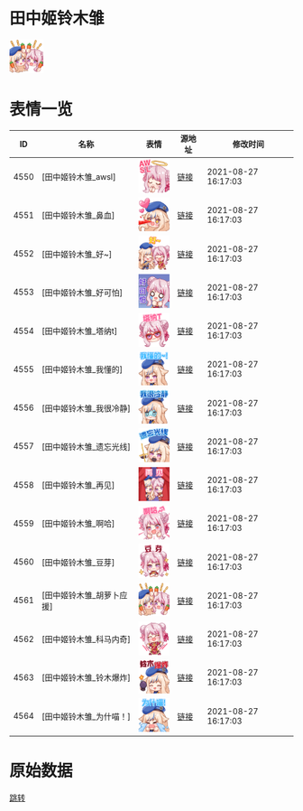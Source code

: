 # 田中姬铃木雏

<img src="./cover.png" height="60" alt="cover" />

# 表情一览

|ID|名称|表情|源地址|修改时间|
|----|----|----|----|----|
|4550|[田中姬铃木雏_awsl]|<img src="./pic/004550_%5B田中姬铃木雏_awsl%5D.png" height="60" alt="awsl"/>|[链接](http://i0.hdslb.com/bfs/emote/1b14ea47e6b450543006c0d7589f568f6f04ba67.png)|2021-08-27 16:17:03|
|4551|[田中姬铃木雏_鼻血]|<img src="./pic/004551_%5B田中姬铃木雏_鼻血%5D.png" height="60" alt="鼻血"/>|[链接](http://i0.hdslb.com/bfs/emote/71a7090f64712470e3bd385ec6ac41516b9968b4.png)|2021-08-27 16:17:03|
|4552|[田中姬铃木雏_好~]|<img src="./pic/004552_%5B田中姬铃木雏_好~%5D.png" height="60" alt="好~"/>|[链接](http://i0.hdslb.com/bfs/emote/8d3b1a85695c97b4f431b99230f17d90dd0d966f.png)|2021-08-27 16:17:03|
|4553|[田中姬铃木雏_好可怕]|<img src="./pic/004553_%5B田中姬铃木雏_好可怕%5D.png" height="60" alt="好可怕"/>|[链接](http://i0.hdslb.com/bfs/emote/2b7c30d2349ce55df0da82c672dd483b45e6c091.png)|2021-08-27 16:17:03|
|4554|[田中姬铃木雏_塔纳t]|<img src="./pic/004554_%5B田中姬铃木雏_塔纳t%5D.png" height="60" alt="塔纳t"/>|[链接](http://i0.hdslb.com/bfs/emote/64a09d912b6f21f878434de3f387739613b915bb.png)|2021-08-27 16:17:03|
|4555|[田中姬铃木雏_我懂的]|<img src="./pic/004555_%5B田中姬铃木雏_我懂的%5D.png" height="60" alt="我懂的"/>|[链接](http://i0.hdslb.com/bfs/emote/66a89afca1baf51d424cdcec090e00ff630df69b.png)|2021-08-27 16:17:03|
|4556|[田中姬铃木雏_我很冷静]|<img src="./pic/004556_%5B田中姬铃木雏_我很冷静%5D.png" height="60" alt="我很冷静"/>|[链接](http://i0.hdslb.com/bfs/emote/0e5ad3d021174f5c25f59ff63a95fffb3e0131f9.png)|2021-08-27 16:17:03|
|4557|[田中姬铃木雏_遗忘光线]|<img src="./pic/004557_%5B田中姬铃木雏_遗忘光线%5D.png" height="60" alt="遗忘光线"/>|[链接](http://i0.hdslb.com/bfs/emote/fcb193fe3e454d156195731bf97fdd1de7fe76bb.png)|2021-08-27 16:17:03|
|4558|[田中姬铃木雏_再见]|<img src="./pic/004558_%5B田中姬铃木雏_再见%5D.png" height="60" alt="再见"/>|[链接](http://i0.hdslb.com/bfs/emote/71dcb7128f0287b65cf08c692d6c9176330a482c.png)|2021-08-27 16:17:03|
|4559|[田中姬铃木雏_啊哈]|<img src="./pic/004559_%5B田中姬铃木雏_啊哈%5D.png" height="60" alt="啊哈"/>|[链接](http://i0.hdslb.com/bfs/emote/08237035bbccad803fe1296ad07dde75b8f144ed.png)|2021-08-27 16:17:03|
|4560|[田中姬铃木雏_豆芽]|<img src="./pic/004560_%5B田中姬铃木雏_豆芽%5D.png" height="60" alt="豆芽"/>|[链接](http://i0.hdslb.com/bfs/emote/4efea88d209f00a908308fcfc1412f8a365f3ddc.png)|2021-08-27 16:17:03|
|4561|[田中姬铃木雏_胡萝卜应援]|<img src="./pic/004561_%5B田中姬铃木雏_胡萝卜应援%5D.png" height="60" alt="胡萝卜应援"/>|[链接](http://i0.hdslb.com/bfs/emote/7ccf1c5da169bd1022e1e6614a869e72d1c45e2e.png)|2021-08-27 16:17:03|
|4562|[田中姬铃木雏_科马内奇]|<img src="./pic/004562_%5B田中姬铃木雏_科马内奇%5D.png" height="60" alt="科马内奇"/>|[链接](http://i0.hdslb.com/bfs/emote/a53de307783d08fd5a66bc297e985d227fb4568e.png)|2021-08-27 16:17:03|
|4563|[田中姬铃木雏_铃木爆炸]|<img src="./pic/004563_%5B田中姬铃木雏_铃木爆炸%5D.png" height="60" alt="铃木爆炸"/>|[链接](http://i0.hdslb.com/bfs/emote/b910514d30f79c1ccaa08d8fb3ddb25841b9a654.png)|2021-08-27 16:17:03|
|4564|[田中姬铃木雏_为什喵！]|<img src="./pic/004564_%5B田中姬铃木雏_为什喵！%5D.png" height="60" alt="为什喵！"/>|[链接](http://i0.hdslb.com/bfs/emote/3fd8c9c287e327658edfe8b3816a23091d7c6b62.png)|2021-08-27 16:17:03|

# 原始数据

[跳转](./raw.json)

